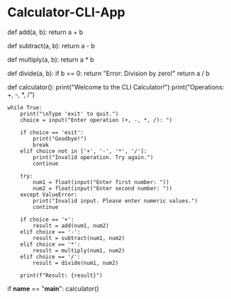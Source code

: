 # Calculator-CLI-App
def add(a, b):
    return a + b

def subtract(a, b):
    return a - b

def multiply(a, b):
    return a * b

def divide(a, b):
    if b == 0:
        return "Error: Division by zero!"
    return a / b

def calculator():
    print("Welcome to the CLI Calculator!")
    print("Operations: +, -, *, /")
    
    while True:
        print("\nType 'exit' to quit.")
        choice = input("Enter operation (+, -, *, /): ")
        
        if choice == 'exit':
            print("Goodbye!")
            break
        elif choice not in ['+', '-', '*', '/']:
            print("Invalid operation. Try again.")
            continue

        try:
            num1 = float(input("Enter first number: "))
            num2 = float(input("Enter second number: "))
        except ValueError:
            print("Invalid input. Please enter numeric values.")
            continue

        if choice == '+':
            result = add(num1, num2)
        elif choice == '-':
            result = subtract(num1, num2)
        elif choice == '*':
            result = multiply(num1, num2)
        elif choice == '/':
            result = divide(num1, num2)

        print(f"Result: {result}")

if __name__ == "__main__":
    calculator()
